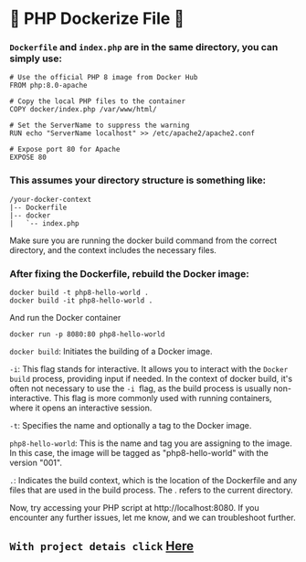 # 🚀 PHP Dockerize File 🚀

### `Dockerfile` and `index.php` are in the same directory, you can simply use:
```
# Use the official PHP 8 image from Docker Hub
FROM php:8.0-apache

# Copy the local PHP files to the container
COPY docker/index.php /var/www/html/

# Set the ServerName to suppress the warning
RUN echo "ServerName localhost" >> /etc/apache2/apache2.conf

# Expose port 80 for Apache
EXPOSE 80

```

### This assumes your directory structure is something like:

```
/your-docker-context
|-- Dockerfile
|-- docker
|   `-- index.php

```
Make sure you are running the docker build command from the correct directory, and the context includes the necessary files.

### After fixing the Dockerfile, rebuild the Docker image:
```
docker build -t php8-hello-world .
docker build -it php8-hello-world .
```
And run the Docker container
```
docker run -p 8080:80 php8-hello-world

```
`docker build`: Initiates the building of a Docker image.

`-i`: This flag stands for interactive. It allows you to interact with the `Docker build` process, providing input if needed. In the context of docker build, it's often not necessary to use the `-i `flag, as the build process is usually non-interactive. This flag is more commonly used with running containers, where it opens an interactive session.

`-t`: Specifies the name and optionally a tag to the Docker image.

<!-- `ashadozzaman/nodejs:001`: This is the name and tag you are assigning to the image. In this case, the image will be tagged as "ashadozzaman/nodejs" with the version "001". -->

`php8-hello-world`: This is the name and tag you are assigning to the image. In this case, the image will be tagged as "php8-hello-world" with the version "001".

`.`: Indicates the build context, which is the location of the Dockerfile and any files that are used in the build process. The . refers to the current directory.

Now, try accessing your PHP script at http://localhost:8080. If you encounter any further issues, let me know, and we can troubleshoot further.

## `With project detais click` [Here](https://github.com/Ashadozzaman/docker-images/tree/main/php)